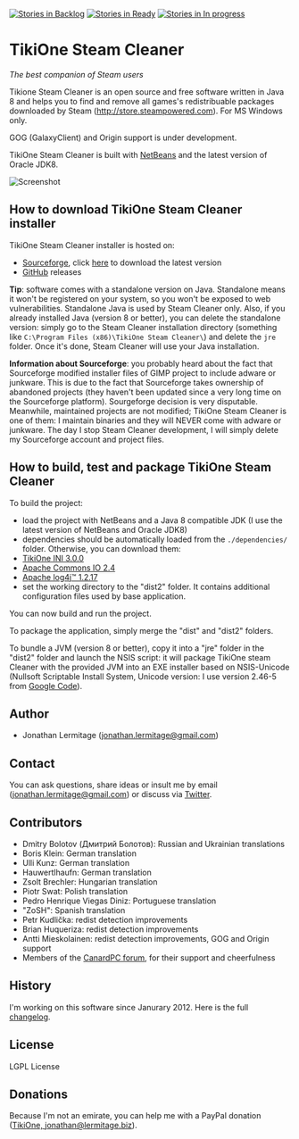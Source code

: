 [![Stories in Backlog](https://badge.waffle.io/jonathanlermitage/tikione-steam-cleaner.png?label=backlog&title=Backlog)](https://waffle.io/jonathanlermitage/tikione-steam-cleaner)
[![Stories in Ready](https://badge.waffle.io/jonathanlermitage/tikione-steam-cleaner.png?label=ready&title=Ready)](https://waffle.io/jonathanlermitage/tikione-steam-cleaner)
[![Stories in In progress](https://badge.waffle.io/jonathanlermitage/tikione-steam-cleaner.png?label=in%20progress&title=In%20progress)](https://waffle.io/jonathanlermitage/tikione-steam-cleaner)

# TikiOne Steam Cleaner

_The best companion of Steam users_

Tikione Steam Cleaner is an open source and free software written in Java 8 and helps you to find and remove all games's redistribuable packages downloaded by Steam (http://store.steampowered.com). For MS Windows only.

GOG (GalaxyClient) and Origin support is under development.

TikiOne Steam Cleaner is built with [NetBeans](http://netbeans.org) and the latest version of Oracle JDK8.

![Screenshot](http://lermitage.biz/files/steamcleaner_2.png)

## How to download TikiOne Steam Cleaner installer

TikiOne Steam Cleaner installer is hosted on:

* [Sourceforge](http://sourceforge.net/projects/tikione/), click [here](http://sourceforge.net/projects/tikione/files/latest/download) to download the latest version
* [GitHub](https://github.com/jonathanlermitage/tikione-steam-cleaner/releases) releases
 
**Tip**: software comes with a standalone version on Java. Standalone means it won't be registered on your system, so you won't be exposed to web vulnerabilities. Standalone Java is used by Steam Cleaner only. Also, if you already installed Java (version 8 or better), you can delete the standalone version: simply go to the Steam Cleaner installation directory (something like `C:\Program Files (x86)\TikiOne Steam Cleaner\`) and delete the `jre` folder. Once it's done, Steam Cleaner will use your Java installation.

**Information about Sourceforge**: you probably heard about the fact that Sourceforge modified installer files of GIMP project to include adware or junkware. This is due to the fact that Sourceforge takes ownership of abandoned projects (they haven't been updated since a very long time on the Sourceforge platform). Sourgeforge decision is very disputable. Meanwhile, maintained projects are not modified; TikiOne Steam Cleaner is one of them: I maintain binaries and they will NEVER come with adware or junkware. The day I stop Steam Cleaner development, I will simply delete my Sourceforge account and project files.

## How to build, test and package TikiOne Steam Cleaner

To build the project:

* load the project with NetBeans and a Java 8 compatible JDK (I use the latest version of NetBeans and Oracle JDK8)
* dependencies should be automatically loaded from the ``./dependencies/`` folder. Otherwise, you can download them:
 * [TikiOne INI 3.0.0](http://sourceforge.net/projects/tikione/files/tikione-ini/)
 * [Apache Commons IO 2.4](http://commons.apache.org/proper/commons-io/)
 * [Apache log4j™ 1.2.17](http://logging.apache.org/log4j/1.2/)
* set the working directory to the "dist2" folder. It contains additional configuration files used by base application.

You can now build and run the project.

To package the application, simply merge the "dist" and "dist2" folders.

To bundle a JVM (version 8 or better), copy it into a "jre" folder in the "dist2" folder and launch the NSIS script: it will package TikiOne steam Cleaner with the provided JVM into an EXE installer based on NSIS-Unicode (Nullsoft Scriptable Install System, Unicode version: I use version 2.46-5 from [Google Code](http://code.google.com/p/unsis/downloads/list)).

## Author
* Jonathan Lermitage (<jonathan.lermitage@gmail.com>)

## Contact

You can ask questions, share ideas or insult me by email (<jonathan.lermitage@gmail.com>) or discuss via [Twitter](https://twitter.com/JLermitage).

## Contributors
* Dmitry Bolotov (Дмитрий Болотов): Russian and Ukrainian translations
* Boris Klein: German translation
* Ulli Kunz: German translation
* Hauwertlhaufn: German translation
* Zsolt Brechler: Hungarian translation
* Piotr Swat: Polish translation
* Pedro Henrique Viegas Diniz: Portuguese translation
* "ZoSH": Spanish translation
* Petr Kudlička: redist detection improvements
* Brian Huqueriza: redist detection improvements
* Antti Mieskolainen: redist detection improvements, GOG and Origin support
* Members of the [CanardPC forum](http://forum.canardpc.com), for their support and cheerfulness

## History

I'm working on this software since Janurary 2012. Here is the full [changelog](https://github.com/jonathanlermitage/tikione-steam-cleaner/blob/master/CHANGELOG.md).

## License

LGPL License

## Donations

Because I'm not an emirate, you can help me with a PayPal donation ([TikiOne, jonathan@lermitage.biz](http://sourceforge.net/p/tikione/donate/)).
